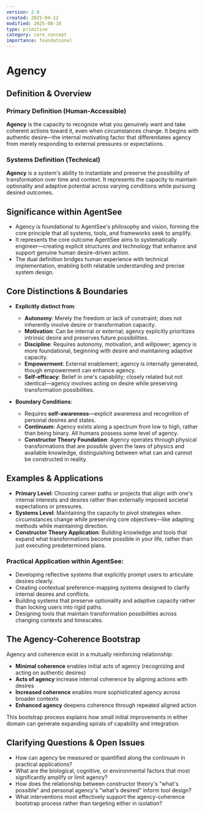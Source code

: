 ```yaml
---
version: 2.0
created: 2025-04-12
modified: 2025-08-10
type: primitive
category: core_concept
importance: foundational
---
```


# Agency

## Definition & Overview

### Primary Definition (Human-Accessible)
**Agency** is the capacity to recognize what you genuinely want and take coherent actions toward it, even when circumstances change. It begins with authentic desire—the internal motivating factor that differentiates agency from merely responding to external pressures or expectations.

### Systems Definition (Technical)
**Agency** is a system's ability to instantiate and preserve the possibility of transformation over time and context. It represents the capacity to maintain optionality and adaptive potential across varying conditions while pursuing desired outcomes.

## Significance within AgentSee
- Agency is foundational to AgentSee's philosophy and vision, forming the core principle that all systems, tools, and frameworks seek to amplify.
- It represents the core outcome AgentSee aims to systematically engineer—creating explicit structures and technology that enhance and support genuine human desire-driven action.
- The dual definition bridges human experience with technical implementation, enabling both relatable understanding and precise system design.

## Core Distinctions & Boundaries
- **Explicitly distinct from**:
  - **Autonomy**: Merely the freedom or lack of constraint; does not inherently involve desire or transformation capacity.
  - **Motivation**: Can be internal or external; agency explicitly prioritizes intrinsic desire and preserves future possibilities.
  - **Discipline**: Requires autonomy, motivation, and willpower; agency is more foundational, beginning with desire and maintaining adaptive capacity.
  - **Empowerment**: External enablement; agency is internally generated, though empowerment can enhance agency.
  - **Self-efficacy**: Belief in one's capability; closely related but not identical—agency involves acting on desire while preserving transformation possibilities.

- **Boundary Conditions**:
  - Requires **self-awareness**—explicit awareness and recognition of personal desires and states.
  - **Continuum**: Agency exists along a spectrum from low to high, rather than being binary. All humans possess some level of agency.
  - **Constructor Theory Foundation**: Agency operates through physical transformations that are possible given the laws of physics and available knowledge, distinguishing between what can and cannot be constructed in reality.

## Examples & Applications
- **Primary Level**: Choosing career paths or projects that align with one's internal interests and desires rather than externally imposed societal expectations or pressures.
- **Systems Level**: Maintaining the capacity to pivot strategies when circumstances change while preserving core objectives—like adapting methods while maintaining direction.
- **Constructor Theory Application**: Building knowledge and tools that expand what transformations become possible in your life, rather than just executing predetermined plans.

### Practical Application within AgentSee:
- Developing reflective systems that explicitly prompt users to articulate desires clearly.
- Creating contextual preference-mapping systems designed to clarify internal desires and conflicts.
- Building systems that preserve optionality and adaptive capacity rather than locking users into rigid paths.
- Designing tools that maintain transformation possibilities across changing contexts and timescales.

## The Agency-Coherence Bootstrap
Agency and coherence exist in a mutually reinforcing relationship:
- **Minimal coherence** enables initial acts of agency (recognizing and acting on authentic desires)
- **Acts of agency** increase internal coherence by aligning actions with desires
- **Increased coherence** enables more sophisticated agency across broader contexts
- **Enhanced agency** deepens coherence through repeated aligned action

This bootstrap process explains how small initial improvements in either domain can generate expanding spirals of capability and integration.

## Clarifying Questions & Open Issues
- How can agency be measured or quantified along the continuum in practical applications?
- What are the biological, cognitive, or environmental factors that most significantly amplify or limit agency?
- How does the relationship between constructor theory's "what's possible" and personal agency's "what's desired" inform tool design?
- What interventions most effectively support the agency-coherence bootstrap process rather than targeting either in isolation?
